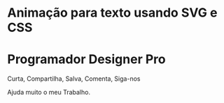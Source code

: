 # Animação para texto usando SVG e CSS

<h1>Programador Designer Pro</h1>

Curta, Compartilha, Salva, Comenta, Siga-nos

Ajuda muito o meu Trabalho.